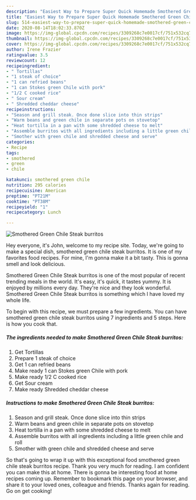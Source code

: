 ```yaml
---
description: "Easiest Way to Prepare Super Quick Homemade Smothered Green Chile Steak burritos"
title: "Easiest Way to Prepare Super Quick Homemade Smothered Green Chile Steak burritos"
slug: 514-easiest-way-to-prepare-super-quick-homemade-smothered-green-chile-steak-burritos
date: 2020-08-14T18:02:33.870Z
image: https://img-global.cpcdn.com/recipes/3309268c7e0017cf/751x532cq70/smothered-green-chile-steak-burritos-recipe-main-photo.jpg
thumbnail: https://img-global.cpcdn.com/recipes/3309268c7e0017cf/751x532cq70/smothered-green-chile-steak-burritos-recipe-main-photo.jpg
cover: https://img-global.cpcdn.com/recipes/3309268c7e0017cf/751x532cq70/smothered-green-chile-steak-burritos-recipe-main-photo.jpg
author: Irene Frazier
ratingvalue: 3.5
reviewcount: 12
recipeingredient:
- " Tortillas"
- "1 steak of choice"
- "1 can refried beans"
- "1 can Stokes green Chile with pork"
- "1/2 C cooked rice"
- " Sour cream"
- " Shredded cheddar cheese"
recipeinstructions:
- "Season and grill steak. Once done slice into thin strips"
- "Warm beans and green chile in separate pots on stovetop"
- "Heat tortilla in a pan with some shredded cheese to melt"
- "Assemble burritos with all ingredients including a little green chile and roll"
- "Smother with green chile and shredded cheese and serve"
categories:
- Recipe
tags:
- smothered
- green
- chile

katakunci: smothered green chile 
nutrition: 295 calories
recipecuisine: American
preptime: "PT21M"
cooktime: "PT38M"
recipeyield: "1"
recipecategory: Lunch

---
```



![Smothered Green Chile Steak burritos](https://img-global.cpcdn.com/recipes/3309268c7e0017cf/751x532cq70/smothered-green-chile-steak-burritos-recipe-main-photo.jpg)

Hey everyone, it's John, welcome to my recipe site. Today, we're going to make a special dish, smothered green chile steak burritos. It is one of my favorites food recipes. For mine, I'm gonna make it a bit tasty. This is gonna smell and look delicious.



Smothered Green Chile Steak burritos is one of the most popular of recent trending meals in the world. It's easy, it's quick, it tastes yummy. It is enjoyed by millions every day. They're nice and they look wonderful. Smothered Green Chile Steak burritos is something which I have loved my whole life.


To begin with this recipe, we must prepare a few ingredients. You can have smothered green chile steak burritos using 7 ingredients and 5 steps. Here is how you cook that.

<!--inarticleads1-->

##### The ingredients needed to make Smothered Green Chile Steak burritos:

1. Get  Tortillas
1. Prepare 1 steak of choice
1. Get 1 can refried beans
1. Make ready 1 can Stokes green Chile with pork
1. Make ready 1/2 C cooked rice
1. Get  Sour cream
1. Make ready  Shredded cheddar cheese




<!--inarticleads2-->

##### Instructions to make Smothered Green Chile Steak burritos:

1. Season and grill steak. Once done slice into thin strips
1. Warm beans and green chile in separate pots on stovetop
1. Heat tortilla in a pan with some shredded cheese to melt
1. Assemble burritos with all ingredients including a little green chile and roll
1. Smother with green chile and shredded cheese and serve




So that's going to wrap it up with this exceptional food smothered green chile steak burritos recipe. Thank you very much for reading. I am confident you can make this at home. There is gonna be interesting food at home recipes coming up. Remember to bookmark this page on your browser, and share it to your loved ones, colleague and friends. Thanks again for reading. Go on get cooking!
